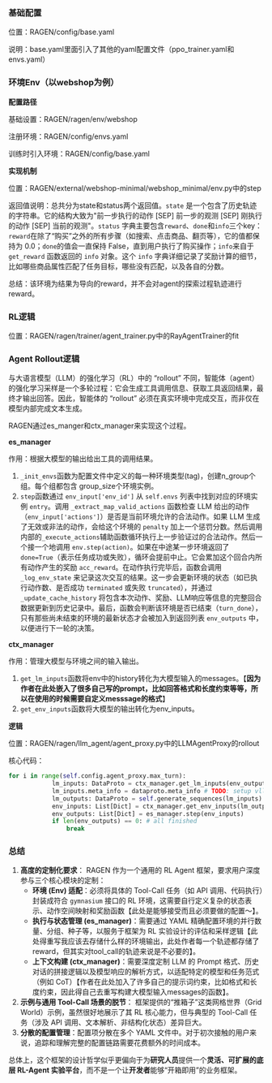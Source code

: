 ### 基础配置

位置：RAGEN/config/base.yaml

说明：base.yaml里面引入了其他的yaml配置文件（ppo_trainer.yaml和envs.yaml）

### 环境Env（以webshop为例）

**配置路径**

基础设置：RAGEN/ragen/env/webshop

注册环境：RAGEN/config/envs.yaml

训练时引入环境：RAGEN/config/base.yaml

**实现机制**

位置：RAGEN/external/webshop-minimal/webshop_minimal/env.py中的step

返回值说明：总共分为state和status两个返回值。`state` 是一个包含了历史轨迹的字符串。它的结构大致为"前一步执行的动作 [SEP] 前一步的观测 [SEP] 刚执行的动作 [SEP] 当前的观测"。`status` 字典主要包含`reward`、`done`和`info`三个key：`reward`在除了“购买”之外的所有步骤（如搜索、点击商品、翻页等），它的值都保持为 0.0；`done`的值会一直保持 False，直到用户执行了购买操作；`info`来自于 `get_reward` 函数返回的 `info` 对象。这个 `info` 字典详细记录了奖励计算的细节，比如哪些商品属性匹配了任务目标，哪些没有匹配，以及各自的分数。

总结：该环境为结果为导向的reward，并不会对agent的探索过程轨迹进行reward。

### RL逻辑

位置：RAGEN/ragen/trainer/agent_trainer.py中的RayAgentTrainer的fit

### Agent Rollout逻辑

与大语言模型（LLM）的强化学习（RL）中的 “rollout” 不同，智能体（agent）的强化学习采样是一个多轮过程：它会生成工具调用信息、获取工具返回结果，最终才输出回答。因此，智能体的 “rollout” 必须在真实环境中完成交互，而非仅在模型内部完成文本生成。

RAGEN通过es_manger和ctx_manager来实现这个过程。

**es_manager**

作用：根据大模型的输出给出工具的调用结果。

1. `_init_envs`函数为配置文件中定义的每一种环境类型(tag)，创建n_group个组。每个组都包含 group_size个环境实例。
2. `step`函数通过 `env_input['env_id']` 从 `self.envs` 列表中找到对应的环境实例 `entry`。调用 `_extract_map_valid_actions` 函数检查 LLM 给出的动作（`env_input['actions']`）是否是当前环境允许的合法动作。如果 LLM 生成了无效或非法的动作，会给这个环境的 `penalty` 加上一个惩罚分数。然后调用内部的`_execute_actions`辅助函数循环执行上一步验证过的合法动作。然后一个接一个地调用 `env.step(action)`。如果在中途某一步环境返回了 `done=True`（表示任务成功或失败），循环会提前中止。它会累加这个回合内所有动作产生的奖励 `acc_reward`。在动作执行完毕后，函数会调用 `_log_env_state` 来记录这次交互的结果。这一步会更新环境的状态（如已执行动作数、是否成功 `terminated` 或失败 `truncated`），并通过 `_update_cache_history` 将包含本次动作、奖励、LLM响应等信息的完整回合数据更新到历史记录中。最后，函数会判断该环境是否已结束（`turn_done`），只有那些尚未结束的环境的最新状态才会被加入到返回列表 `env_outputs` 中，以便进行下一轮的决策。

**ctx_manager**

作用：管理大模型与环境之间的输入输出。

1. `get_lm_inputs`函数将env中的history转化为大模型输入的messages。【**因为作者在此处嵌入了很多自己写的prompt，比如回答格式和长度约束等等，所以在使用的时候需要自定义messsage的格式**】
2. `get_env_inputs`函数将大模型的输出转化为env_inputs。

**逻辑**

位置：RAGEN/ragen/llm_agent/agent_proxy.py中的LLMAgentProxy的rollout

核心代码：

```python
for i in range(self.config.agent_proxy.max_turn):
			lm_inputs: DataProto = ctx_manager.get_lm_inputs(env_outputs, prepare_for_update=False)
			lm_inputs.meta_info = dataproto.meta_info # TODO: setup vllm early stop when max length is reached. make sure this can be done
			lm_outputs: DataProto = self.generate_sequences(lm_inputs)
			env_inputs: List[Dict] = ctx_manager.get_env_inputs(lm_outputs)
			env_outputs: List[Dict] = es_manager.step(env_inputs)
			if len(env_outputs) == 0: # all finished
				break
```

### 总结

1. **高度的定制化要求**： RAGEN 作为一个通用的 RL Agent 框架，要求用户深度参与三个核心模块的定制：
   - **环境 (Env) 适配**：必须将具体的 Tool-Call 任务（如 API 调用、代码执行）封装成符合 `gymnasium` 接口的 RL 环境，这需要自行定义复杂的状态表示、动作空间映射和奖励函数【此处是能够接受而且必须要做的配置～】。
   - **执行与状态管理 (es_manager)**：需要通过 YAML 精确配置环境的并行数量、分组、种子等，以服务于框架为 RL 实验设计的评估和采样逻辑【此处得重写我应该去存储什么样的环境输出，此处作者每一个轨迹都存储了reward，但其实对tool_call的轨迹来说是不必要的】。
   - **上下文构建 (ctx_manager)**：需要深度定制 LLM 的 Prompt 格式、历史对话的拼接逻辑以及模型响应的解析方式，以适配特定的模型和任务范式（例如 CoT）【作者在此处加入了许多自己的提示词约束，比如格式和长度约束，因此得自己去重写构建大模型输入messages的函数】。
2. **示例与通用 Tool-Call 场景的脱节**： 框架提供的“推箱子”这类网格世界（Grid World）示例，虽然很好地展示了其 RL 核心能力，但与典型的 Tool-Call 任务（涉及 API 调用、文本解析、非结构化状态）差异巨大。
3. **分散的配置管理**：配置项分散在多个 YAML 文件中。对于初次接触的用户来说，追踪和理解完整的配置链路需要花费额外的时间成本。

总体上，这个框架的设计哲学似乎更偏向于为**研究人员**提供一个**灵活、可扩展的底层 RL-Agent 实验平台**，而不是一个让**开发者**能够“开箱即用”的业务框架。

